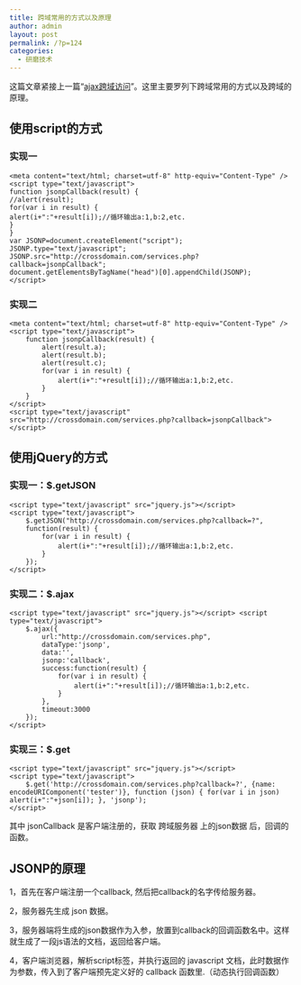 ```yaml
---
title: 跨域常用的方式以及原理
author: admin
layout: post
permalink: /?p=124
categories:
  - 研磨技术
---
```

这篇文章紧接上一篇“[ajax跨域访问][1]”。这里主要罗列下跨域常用的方式以及跨域的原理。

## 使用script的方式

### 实现一

    <meta content="text/html; charset=utf-8" http-equiv="Content-Type" />
    <script type="text/javascript">  
    function jsonpCallback(result) {  
    //alert(result);  
    for(var i in result) {  
    alert(i+":"+result[i]);//循环输出a:1,b:2,etc.  
    }  
    }  
    var JSONP=document.createElement("script");  
    JSONP.type="text/javascript";  
    JSONP.src="http://crossdomain.com/services.php?callback=jsonpCallback";  
    document.getElementsByTagName("head")[0].appendChild(JSONP);  
    </script>
    

### 实现二

    <meta content="text/html; charset=utf-8" http-equiv="Content-Type" />  
    <script type="text/javascript">  
        function jsonpCallback(result) {  
            alert(result.a);  
            alert(result.b);  
            alert(result.c);  
            for(var i in result) {  
                alert(i+":"+result[i]);//循环输出a:1,b:2,etc.  
            }  
        }  
    </script>  
    <script type="text/javascript" src="http://crossdomain.com/services.php?callback=jsonpCallback"></script>
    

## 使用jQuery的方式

### 实现一：$.getJSON

    <script type="text/javascript" src="jquery.js"></script>  
    <script type="text/javascript">  
        $.getJSON("http://crossdomain.com/services.php?callback=?",  
        function(result) {  
            for(var i in result) {  
                alert(i+":"+result[i]);//循环输出a:1,b:2,etc.  
            }  
        });  
    </script>  
    

### 实现二：$.ajax

    <script type="text/javascript" src="jquery.js"></script> <script type="text/javascript">  
        $.ajax({  
            url:"http://crossdomain.com/services.php",  
            dataType:'jsonp',  
            data:'',  
            jsonp:'callback',  
            success:function(result) {  
                for(var i in result) {  
                    alert(i+":"+result[i]);//循环输出a:1,b:2,etc.  
                }  
            },  
            timeout:3000  
        });  
    </script> 
    

### 实现三：$.get

    <script type="text/javascript" src="jquery.js"></script>  
    <script type="text/javascript">  
        $.get('http://crossdomain.com/services.php?callback=?', {name: encodeURIComponent('tester')}, function (json) { for(var i in json) alert(i+":"+json[i]); }, 'jsonp');  
    </script>
    

其中 jsonCallback 是客户端注册的，获取 跨域服务器 上的json数据 后，回调的函数。

## JSONP的原理

1，首先在客户端注册一个callback, 然后把callback的名字传给服务器。

2，服务器先生成 json 数据。

3，服务器端将生成的json数据作为入参，放置到callback的回调函数名中。这样就生成了一段js语法的文档，返回给客户端。

4，客户端浏览器，解析script标签，并执行返回的 javascript 文档，此时数据作为参数，传入到了客户端预先定义好的 callback 函数里.（动态执行回调函数）

 [1]: http://changer119.cn/fcjiang/?p=109